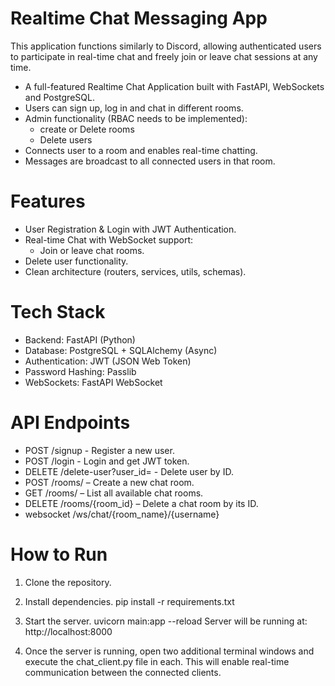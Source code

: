 # Realtime Chat Messaging App
This application functions similarly to Discord, allowing authenticated users to participate in real-time chat and freely join or leave chat sessions at any time.
* A full-featured Realtime Chat Application built with FastAPI, WebSockets and PostgreSQL.
* Users can sign up, log in and chat in different rooms. 
* Admin functionality (RBAC needs to be implemented):
    * create or Delete rooms
    * Delete users
* Connects user to a room and enables real-time chatting.
* Messages are broadcast to all connected users in that room.

# Features
* User Registration & Login with JWT Authentication.
* Real-time Chat with WebSocket support:
    * Join or leave chat rooms.
* Delete user functionality.
* Clean architecture (routers, services, utils, schemas).

# Tech Stack
* Backend: FastAPI (Python)
* Database: PostgreSQL + SQLAlchemy (Async)
* Authentication: JWT (JSON Web Token)
* Password Hashing: Passlib
* WebSockets: FastAPI WebSocket

# API Endpoints
* POST /signup - Register a new user.
* POST /login - Login and get JWT token.
* DELETE /delete-user?user_id=<UUID> - Delete user by ID.
* POST /rooms/ – Create a new chat room.
* GET /rooms/ – List all available chat rooms.
* DELETE /rooms/{room_id} – Delete a chat room by its ID.
* websocket /ws/chat/{room_name}/{username}


# How to Run
1. Clone the repository.

2. Install dependencies.
pip install -r requirements.txt

3. Start the server.
uvicorn main:app --reload
Server will be running at:
http://localhost:8000

4. Once the server is running, open two additional terminal windows and execute the chat_client.py file in each. This will enable real-time communication between the connected clients.